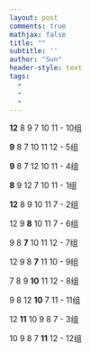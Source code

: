 ```yaml
---
layout: post
comments: true
mathjax: false
title: ""
subtitle: ''
author: "Sun"
header-style: text
tags:
  - 
  - 
  - 
---
```






**12** 8 9 7 10 11 - 10组

**9** 8 7 10 11 12 - 5组

**9** 8 7 12 10 11 - 4组

**8** 9 12 7 10 11 - 1组

**12** 8 9 10 11 7 - 2组

12 9 **8** 10 11 7 - 6组

9 8 **7** 10 11 12 - 7组

12 9 8 **7** 11 10 - 9组

7 8 9 **10** 11 12 - 8组

9 8 12 **10** 7 11 - 11组

12 **11** 10 9 8 7 - 3组

10 9 8 7 **11** 12 - 12组 

